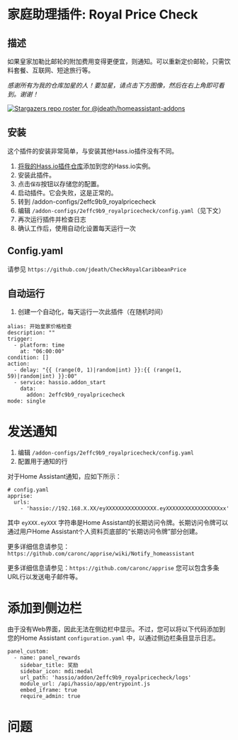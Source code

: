 # 家庭助理插件: Royal Price Check

## 描述
如果皇家加勒比邮轮的附加费用变得更便宜，则通知。可以重新定价邮轮，只需饮料套餐、互联网、短途旅行等。

_感谢所有为我的仓库加星的人！要加星，请点击下方图像，然后在右上角即可看到。谢谢！_

[![Stargazers repo roster for @jdeath/homeassistant-addons](https://reporoster.com/stars/jdeath/homeassistant-addons)](https://github.com/jdeath/homeassistant-addons/stargazers)

## 安装

这个插件的安装非常简单，与安装其他Hass.io插件没有不同。

1. [将我的Hass.io插件仓库][repository]添加到您的Hass.io实例。
1. 安装此插件。
1. 点击`保存`按钮以存储您的配置。
1. 启动插件。它会失败，这是正常的。
1. 转到 /addon-configs/2effc9b9_royalpricecheck
1. 编辑 `/addon-configs/2effc9b9_royalpricecheck/config.yaml`（见下文）
1. 再次运行插件并检查日志
1. 确认工作后，使用自动化设置每天运行一次

## Config.yaml
请参见 `https://github.com/jdeath/CheckRoyalCaribbeanPrice`

## 自动运行
1. 创建一个自动化，每天运行一次此插件（在随机时间）

```
alias: 开始皇家价格检查
description: ""
trigger:
  - platform: time
    at: "06:00:00"
condition: []
action:
  - delay: "{{ (range(0, 1)|random|int) }}:{{ (range(1, 59)|random|int) }}:00"
  - service: hassio.addon_start
    data:
      addon: 2effc9b9_royalpricecheck
mode: single
```

# 发送通知
1. 编辑 `/addon-configs/2effc9b9_royalpricecheck/config.yaml`
1. 配置用于通知的行

对于Home Assistant通知，应如下所示：
```
# config.yaml
apprise:
  urls:
    - 'hassio://192.168.X.XX/eyXXXXXXXXXXXXXXXX.eyXXXXXXXXXXXXXXXXXxx'
```
其中 `eyXXX.eyXXX` 字符串是Home Assistant的长期访问令牌。长期访问令牌可以通过用户Home Assistant个人资料页底部的“长期访问令牌”部分创建。

更多详细信息请参见：`https://github.com/caronc/apprise/wiki/Notify_homeassistant`

更多详细信息请参见：`https://github.com/caronc/apprise` 您可以包含多条URL行以发送电子邮件等。

# 添加到侧边栏
由于没有Web界面，因此无法在侧边栏中显示。不过，您可以将以下代码添加到您的Home Assistant `configuration.yaml` 中，以通过侧边栏条目显示日志。

```
panel_custom:
  - name: panel_rewards
    sidebar_title: 奖励
    sidebar_icon: mdi:medal
    url_path: 'hassio/addon/2effc9b9_royalpricecheck/logs'
    module_url: /api/hassio/app/entrypoint.js
    embed_iframe: true
    require_admin: true
```

# 问题

[repository]: https://github.com/jdeath/homeassistant-addons